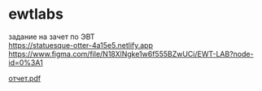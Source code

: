 # ewtlabs
задание на зачет по ЭВТ   
https://statuesque-otter-4a15e5.netlify.app    
https://www.figma.com/file/N18XlNgke1w6f555BZwUCi/EWT-LAB?node-id=0%3A1   

[отчет.pdf](https://github.com/ksrvv/ewtlabs/files/8645799/default.pdf)
